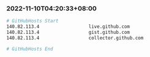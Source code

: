 
###  2022-11-10T04:20:33+08:00
```bash
# GitHubHosts Start
140.82.113.4                  live.github.com
140.82.113.4                  gist.github.com
140.82.113.4                  collector.github.com

# GitHubHosts End

```


